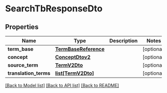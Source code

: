 # SearchTbResponseDto

## Properties
Name | Type | Description | Notes
------------ | ------------- | ------------- | -------------
**term_base** | [**TermBaseReference**](TermBaseReference.md) |  | [optional] 
**concept** | [**ConceptDtov2**](ConceptDtov2.md) |  | [optional] 
**source_term** | [**TermV2Dto**](TermV2Dto.md) |  | [optional] 
**translation_terms** | [**list[TermV2Dto]**](TermV2Dto.md) |  | [optional] 

[[Back to Model list]](../README.md#documentation-for-models) [[Back to API list]](../README.md#documentation-for-api-endpoints) [[Back to README]](../README.md)

